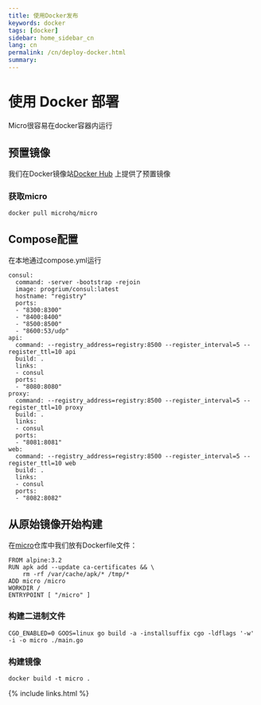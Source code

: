 ```yaml
---
title: 使用Docker发布
keywords: docker
tags: [docker]
sidebar: home_sidebar_cn
lang: cn
permalink: /cn/deploy-docker.html
summary: 
---
```


# 使用 Docker 部署

Micro很容易在docker容器内运行

## 预置镜像

我们在Docker镜像站[Docker Hub](https://hub.docker.com/r/microhq/) 上提供了预置镜像

### 获取micro

```
docker pull microhq/micro
```

## Compose配置

在本地通过compose.yml运行

```
consul:
  command: -server -bootstrap -rejoin 
  image: progrium/consul:latest
  hostname: "registry"
  ports:
  - "8300:8300"
  - "8400:8400"
  - "8500:8500"
  - "8600:53/udp"
api:
  command: --registry_address=registry:8500 --register_interval=5 --register_ttl=10 api
  build: .
  links:
  - consul
  ports:
  - "8080:8080"
proxy:
  command: --registry_address=registry:8500 --register_interval=5 --register_ttl=10 proxy
  build: .
  links:
  - consul
  ports:
  - "8081:8081"
web:
  command: --registry_address=registry:8500 --register_interval=5 --register_ttl=10 web
  build: .
  links:
  - consul
  ports:
  - "8082:8082"
```

## 从原始镜像开始构建

在[micro](https://github.com/micro/micro/blob/master/Dockerfile)仓库中我们放有Dockerfile文件：

```
FROM alpine:3.2
RUN apk add --update ca-certificates && \
    rm -rf /var/cache/apk/* /tmp/*
ADD micro /micro
WORKDIR /
ENTRYPOINT [ "/micro" ]
```

### 构建二进制文件

```
CGO_ENABLED=0 GOOS=linux go build -a -installsuffix cgo -ldflags '-w' -i -o micro ./main.go 
```

### 构建镜像

```
docker build -t micro .
```

{% include links.html %}
